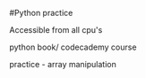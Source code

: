 #Python practice 

Accessible from all cpu's

python book/ codecademy course 

practice - array manipulation 